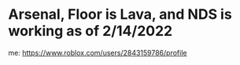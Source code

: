 # Arsenal, Floor is Lava, and NDS is working as of 2/14/2022

me: https://www.roblox.com/users/2843159786/profile
